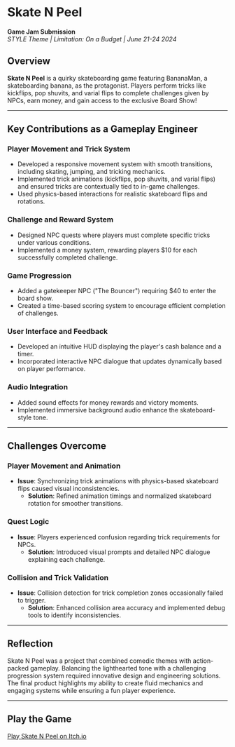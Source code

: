 # Skate N Peel  
**Game Jam Submission**  
*STYLE Theme | Limitation: On a Budget | June 21-24 2024*  

## Overview  
**Skate N Peel** is a quirky skateboarding game featuring BananaMan, a skateboarding banana, as the protagonist. Players perform tricks like kickflips, pop shuvits, and varial flips to complete challenges given by NPCs, earn money, and gain access to the exclusive Board Show!  

---

## Key Contributions as a Gameplay Engineer  

### **Player Movement and Trick System**  
- Developed a responsive movement system with smooth transitions, including skating, jumping, and tricking mechanics.  
- Implemented trick animations (kickflips, pop shuvits, and varial flips) and ensured tricks are contextually tied to in-game challenges.  
- Used physics-based interactions for realistic skateboard flips and rotations.  

### **Challenge and Reward System**  
- Designed NPC quests where players must complete specific tricks under various conditions.  
- Implemented a money system, rewarding players $10 for each successfully completed challenge.  

### **Game Progression**  
- Added a gatekeeper NPC ("The Bouncer") requiring $40 to enter the board show.  
- Created a time-based scoring system to encourage efficient completion of challenges.  

### **User Interface and Feedback**  
- Developed an intuitive HUD displaying the player's cash balance and a timer.  
- Incorporated interactive NPC dialogue that updates dynamically based on player performance.  

### **Audio Integration**  
- Added sound effects for money rewards and victory moments.  
- Implemented immersive background audio enhance the skateboard-style tone.  

---

## Challenges Overcome  

### **Player Movement and Animation**  
- **Issue**: Synchronizing trick animations with physics-based skateboard flips caused visual inconsistencies.  
  - **Solution**: Refined animation timings and normalized skateboard rotation for smoother transitions.  

### **Quest Logic**  
- **Issue**: Players experienced confusion regarding trick requirements for NPCs.  
  - **Solution**: Introduced visual prompts and detailed NPC dialogue explaining each challenge.  

### **Collision and Trick Validation**  
- **Issue**: Collision detection for trick completion zones occasionally failed to trigger.  
  - **Solution**: Enhanced collision area accuracy and implemented debug tools to identify inconsistencies.  

---

## Reflection  
Skate N Peel was a project that combined comedic themes with action-packed gameplay. Balancing the lighthearted tone with a challenging progression system required innovative design and engineering solutions. The final product highlights my ability to create fluid mechanics and engaging systems while ensuring a fun player experience.  

---

## Play the Game  
[Play Skate N Peel on Itch.io](https://aftertheraingames.itch.io/skate-n-peel)
